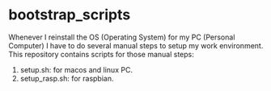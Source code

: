 # bootstrap_scripts

Whenever I reinstall the OS (Operating System) for my PC (Personal Computer) I have to do several manual steps to setup my work environment. This repository contains scripts for those manual steps:
1. setup.sh: for macos and linux PC.
1. setup_rasp.sh: for raspbian.
